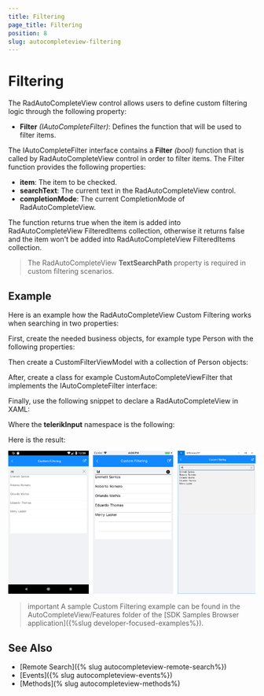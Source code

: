 ```yaml
---
title: Filtering
page_title: Filtering
position: 8
slug: autocompleteview-filtering
---
```


# Filtering

The RadAutoCompleteView control allows users to define custom filtering logic through the following property:

* **Filter** *(IAutoCompleteFilter)*: Defines the function that will be used to filter items. 

The IAutoCompleteFilter interface contains a **Filter** *(bool)* function  that is called by RadAutoCompleteView control in order to filter items. The Filter function provides the following properties:

* **item**: The item to be checked.
* **searchText**: The current text in the RadAutoCompleteView control.
* **completionMode**: The current CompletionMode of RadAutoCompleteView.

The function returns true when the item is added into RadAutoCompleteView FilteredItems collection, otherwise it returns false and the item won't be added into RadAutoCompleteView FilteredItems collection.

>The RadAutoCompleteView **TextSearchPath** property is required in custom filtering scenarios.

## Example

Here is an example how the RadAutoCompleteView Custom Filtering works when searching in two properties:

First, create the needed business objects, for example type Person with the following properties:

<snippet id='autocompleteview-filtering-businessobject'/>

Then create a CustomFilterViewModel with a collection of Person objects:

<snippet id='autocompleteview-filering-viewmodel'/>

After, create a class for example CustomAutoCompleteViewFilter that implements the IAutoCompleteFilter interface:

<snippet id='autocompleteview-filtering-class'/>

Finally, use the following snippet to declare a RadAutoCompleteView in XAML:

<snippet id='autocompleteview-features-customfiltering'/>

Where the **telerikInput** namespace is the following:

<snippet id='xmlns-telerikinput'/>

Here is the result:

![AutoCompleteView Filtering](images/autocompleteview-filtering.png "AutoCompleteView Filtering")

>important A sample Custom Filtering example can be found in the AutoCompleteView/Features folder of the [SDK Samples Browser application]({%slug developer-focused-examples%}).

## See Also

- [Remote Search]({% slug autocompleteview-remote-search%})
- [Events]({% slug autocompleteview-events%})
- [Methods](% slug autocompleteview-methods%)